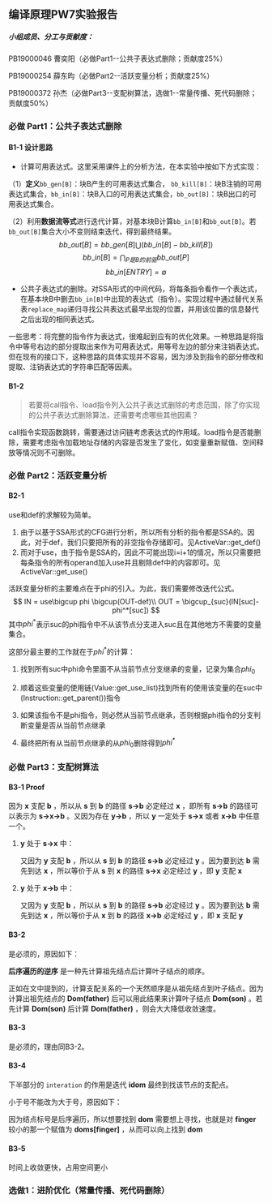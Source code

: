 ## 编译原理PW7实验报告

##### 小组成员、分工与贡献度：

PB19000046  曹奕阳（必做Part1--公共子表达式删除；贡献度25%）

PB19000254  薛东昀（必做Part2--活跃变量分析；贡献度25%）

PB19000372  孙杰（必做Part3--支配树算法，选做1--常量传播、死代码删除；贡献度50%）

### 必做 Part1：公共子表达式删除

#### B1-1 设计思路

* 计算可用表达式。这里采用课件上的分析方法，在本实验中按如下方式实现：

（1）**定义**`bb_gen[B]`：块B产生的可用表达式集合， `bb_kill[B]`：块B注销的可用表达式集合，`bb_in[B]`：块B入口的可用表达式集合，`bb_out[B]`：块B出口的可用表达式集合。

（2）利用**数据流等式**进行迭代计算，对基本块B计算`bb_in[B]`和`bb_out[B]`。若`bb_out[B]`集合大小不变则结束迭代，得到最终结果。$$bb\_out[B]=bb\_gen[B]\bigcup (bb\_in[B]-bb\_kill[B])$$ $$bb\_in[B]=\bigcap_{P是B的前驱}bb\_out[P]$$ $$bb\_in[ENTRY]=\emptyset $$

* 公共子表达式的删除。对SSA形式的中间代码，将每条指令看作一个表达式，在基本块B中删去`bb_in[B]`中出现的表达式（指令）。实现过程中通过替代关系表`replace_map`递归寻找公共表达式最早出现的位置，并用该位置的信息替代之后出现的相同表达式。

一些思考：将完整的指令作为表达式，很难起到应有的优化效果。一种思路是将指令中等号右边的部分提取出来作为可用表达式，用等号左边的部分来注销表达式。但在现有的接口下，这种思路的具体实现并不容易，因为涉及到指令的部分修改和提取、注销表达式的字符串匹配等因素。

#### B1-2

> 若要将call指令、load指令列入公共子表达式删除的考虑范围，除了你实现的公共子表达式删除算法，还需要考虑哪些其他因素？

call指令实现函数跳转，需要通过访问链考虑表达式的作用域。load指令是否能删除，需要考虑指令加载地址存储的内容是否发生了变化，如变量重新赋值、空间释放等情况则不可删除。

### 必做 Part2：活跃变量分析

#### B2-1

use和def的求解较为简单。

1. 由于以基于SSA形式的CFG进行分析，所以所有分析的指令都是SSA的。因此，对于def，我们只要把所有的非空指令存储即可。见ActiveVar::get_def()
2. 而对于use，由于指令是SSA的，因此不可能出现i=i+1的情况，所以只需要把每条指令的所有operand加入use并且剔除def中的内容即可。见ActiveVar::get_use()

活跃变量分析的主要难点在于phi的引入。为此，我们需要修改迭代公式。
$$
IN = use\bigcup phi \bigcup(OUT-def)\\
OUT = \bigcup_{suc}(IN[suc]-phi^*[suc])
$$
其中$phi^*$表示suc的phi指令中不从该节点分支进入suc且在其他地方不需要的变量集合。

这部分最主要的工作就在于$phi^*$的计算：

1. 找到所有suc中phi命令里面不从当前节点分支继承的变量，记录为集合$phi_0$

2. 顺着这些变量的使用链(Value::get_use_list)找到所有的使用该变量的在suc中(Instruction::get_parent())指令

3. 如果该指令不是phi指令，则必然从当前节点继承，否则根据phi指令的分支判断变量是否从当前节点继承

4. 最终把所有从当前节点继承的从$phi_0$删除得到$phi^*$

### 必做 Part3：支配树算法

#### B3-1 Proof

因为 **x** 支配 **b** ，所以从 **s** 到 **b** 的路径 **s->b** 必定经过 **x** ，即所有 **s->b** 的路径可以表示为 **s->x->b** 。又因为存在 **y->b** ，所以 **y** 一定处于 **s->x** 或者 **x->b** 中任意一个。

1. **y** 处于 **s->x** 中：

   又因为 **y** 支配 **b** ，所以从 **s** 到 **b** 的路径 **s->b** 必定经过 **y** 。因为要到达 **b** 需先到达 **x** ，所以等价于从 **s** 到 **x** 的路径 **s->x** 必定经过 **y** ，即 **y** 支配 **x** 

2. **y** 处于 **x->b** 中：

   又因为 **y** 支配 **b** ，所以从 **s** 到 **b** 的路径 **s->b** 必定经过 **y** 。因为要到达 **b** 需先到达 **x** ，所以等价于从 **x** 到 **b** 的路径 **x->b** 必定经过 **y** ，即 **x** 支配 **y** 

#### B3-2 

是必须的，原因如下：

**后序遍历的逆序** 是一种先计算祖先结点后计算叶子结点的顺序。

正如在文中提到的，计算支配关系的一个天然顺序是从祖先结点到叶子结点。因为计算出祖先结点的 **Dom(father)** 后可以用此结果来计算叶子结点 **Dom(son)** 。若先计算 **Dom(son)** 后计算 **Dom(father)** ，则会大大降低收敛速度。

#### B3-3

是必须的，理由同B3-2。

#### B3-4

下半部分的 `interation` 的作用是迭代 **idom** 最终到找该节点的支配点。

小于号不能改为大于号，原因如下：

因为结点标号是后序遍历，所以想要找到 **dom** 需要想上寻找，也就是对 **finger** 较小的那一个赋值为 **doms[finger]** ，从而可以向上找到 **dom**

#### B3-5

时间上收敛更快，占用空间更小

### 选做1：进阶优化（常量传播、死代码删除）

